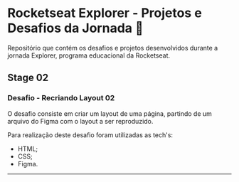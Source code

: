 # Rocketseat Explorer - Projetos e Desafios da Jornada 🚀
Repositório que contém os desafios e projetos desenvolvidos durante a jornada Explorer, programa educacional da Rocketseat.

## Stage 02
### Desafio - Recriando Layout 02

O desafio consiste em criar um layout de uma página, partindo de um arquivo do Figma com o layout a ser reproduzido.

Para realização deste desafio foram utilizadas as tech's:

- HTML;
- CSS;
- Figma.

***
